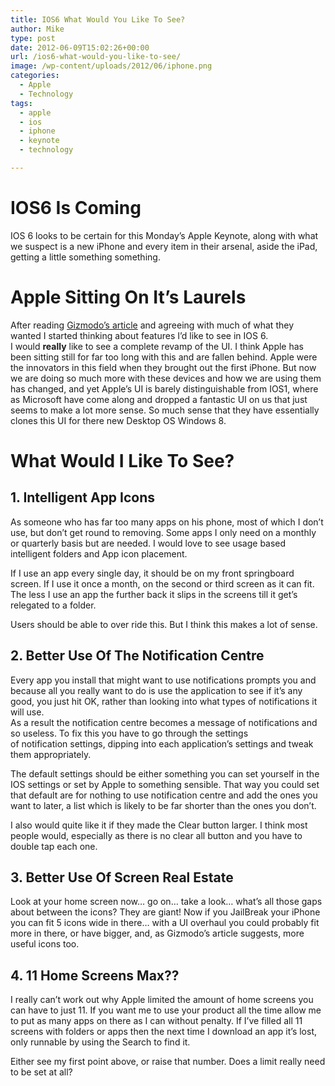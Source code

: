 ```yaml
---
title: IOS6 What Would You Like To See?
author: Mike
type: post
date: 2012-06-09T15:02:26+00:00
url: /ios6-what-would-you-like-to-see/
image: /wp-content/uploads/2012/06/iphone.png
categories:
  - Apple
  - Technology
tags:
  - apple
  - ios
  - iphone
  - keynote
  - technology

---
```

# IOS6 Is Coming

IOS 6 looks to be certain for this Monday&#8217;s Apple Keynote, along with what we suspect is a new iPhone and every item in their arsenal, aside the iPad, getting a little something something.

# Apple Sitting On It&#8217;s Laurels

After reading [Gizmodo&#8217;s article][1] and agreeing with much of what they wanted I started thinking about features I&#8217;d like to see in IOS 6.  
I would **really** like to see a complete revamp of the UI. I think Apple has been sitting still for far too long with this and are fallen behind. Apple were the innovators in this field when they brought out the first iPhone. But now we are doing so much more with these devices and how we are using them has changed, and yet Apple&#8217;s UI is barely distinguishable from IOS1, where as Microsoft have come along and dropped a fantastic UI on us that just seems to make a lot more sense. So much sense that they have essentially clones this UI for there new Desktop OS Windows 8.

# What Would I Like To See?

## 1. Intelligent App Icons

As someone who has far too many apps on his phone, most of which I don&#8217;t use, but don&#8217;t get round to removing. Some apps I only need on a monthly or quarterly basis but are needed. I would love to see usage based intelligent folders and App icon placement.

If I use an app every single day, it should be on my front springboard screen. If I use it once a month, on the second or third screen as it can fit.  
The less I use an app the further back it slips in the screens till it get&#8217;s relegated to a folder.

Users should be able to over ride this. But I think this makes a lot of sense.

## 2. Better Use Of The Notification Centre

Every app you install that might want to use notifications prompts you and because all you really want to do is use the application to see if it&#8217;s any good, you just hit OK, rather than looking into what types of notifications it will use.  
As a result the notification centre becomes a message of notifications and so useless. To fix this you have to go through the settings of notification settings, dipping into each application&#8217;s settings and tweak them appropriately.

The default settings should be either something you can set yourself in the IOS settings or set by Apple to something sensible. That way you could set that default are for nothing to use notification centre and add the ones you want to later, a list which is likely to be far shorter than the ones you don&#8217;t.

I also would quite like it if they made the Clear button larger. I think most people would, especially as there is no clear all button and you have to double tap each one.

## 3. Better Use Of Screen Real Estate

Look at your home screen now&#8230; go on&#8230; take a look&#8230; what&#8217;s all those gaps about between the icons? They are giant! Now if you JailBreak your iPhone you can fit 5 icons wide in there&#8230; with a UI overhaul you could probably fit more in there, or have bigger, and, as Gizmodo&#8217;s article suggests, more useful icons too.

## 4. 11 Home Screens Max??

I really can&#8217;t work out why Apple limited the amount of home screens you can have to just 11. If you want me to use your product all the time allow me to put as many apps on there as I can without penalty. If I&#8217;ve filled all 11 screens with folders or apps then the next time I download an app it&#8217;s lost, only runnable by using the Search to find it.

Either see my first point above, or raise that number. Does a limit really need to be set at all?

 [1]: http://www.gizmodo.co.uk/2012/06/apple-ios-6-whats-needed-and-what-we-think-is-coming/